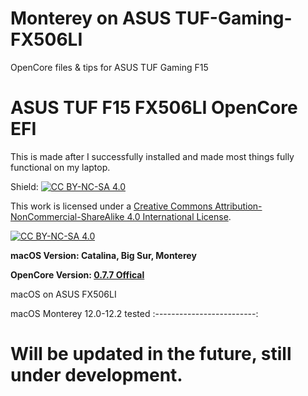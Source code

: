 # Monterey on ASUS TUF-Gaming-FX506LI
OpenCore files & tips for ASUS TUF Gaming F15

# ASUS TUF F15 FX506LI OpenCore EFI
This is made after I successfully installed and made most things fully functional on my laptop.

Shield: [![CC BY-NC-SA 4.0][cc-by-nc-sa-shield]][cc-by-nc-sa]

This work is licensed under a
[Creative Commons Attribution-NonCommercial-ShareAlike 4.0 International License][cc-by-nc-sa].

[![CC BY-NC-SA 4.0][cc-by-nc-sa-image]][cc-by-nc-sa]

[cc-by-nc-sa]: http://creativecommons.org/licenses/by-nc-sa/4.0/
[cc-by-nc-sa-image]: https://licensebuttons.net/l/by-nc-sa/4.0/88x31.png
[cc-by-nc-sa-shield]: https://img.shields.io/badge/License-CC%20BY--NC--SA%204.0-lightgrey.svg

**macOS Version: Catalina, Big Sur, Monterey**

**OpenCore Version: [0.7.7 Offical](https://github.com/acidanthera/OpenCorePkg/releases/tag/0.7.7)**

macOS on ASUS FX506LI

 macOS Monterey 12.0-12.2 tested
 :-------------------------:

# Will be updated in the future, still under development.


